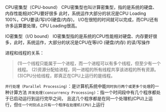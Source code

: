 CPU密集型（CPU-bound）
CPU密集型也叫计算密集型，指的是系统的硬盘、内存性能相对CPU要好很多
此时，系统运作大部分的状况是CPU Loading 100%，CPU要读/写I/O(硬盘/内存)，
I/O在很短的时间就可以完成，而CPU还有许多运算要处理，CPU Loading很高。

IO密集型（I/O bound）
IO密集型指的是系统的CPU性能相对硬盘、内存要好很多，此时，系统运作，大部分的状况是CPU在等I/O (硬盘/内存) 的读/写操作

进程和线程的关系：
> (1)一个线程只能属于一个进程，而一个进程可以有多个线程，但至少有一个线程。
> (2)资源分配给进程，同一进程的所有线程共享该进程的所有资源。
> (3)CPU分给线程，即真正在CPU上运行的是线程。

`并行处理（Parallel Processing）`：是计算机系统中能`同时执行两个或更多个处理`的一种计算方法
`并发处理(concurrency Processing)`：指一个时间段中有几个程序都处于已启动运行到运行完毕之间，
且这几个程序都是在同一个处理机(CPU)上运行，但`任一个时刻点上只有一个程序在处理机(CPU)`上运行
